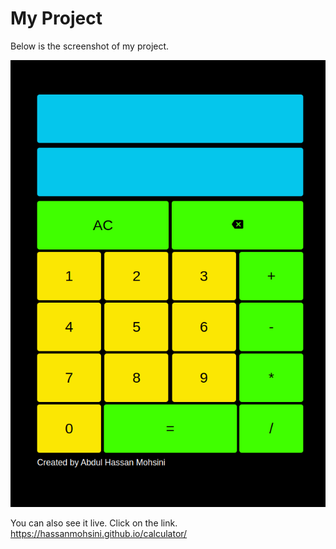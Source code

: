 # My Project

Below is the screenshot of my project.

![Project Screenshot](Screenshot-calculator.png)

You can also see it live. Click on the link.
https://hassanmohsini.github.io/calculator/
